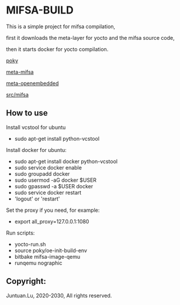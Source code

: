 # MIFSA-BUILD

This is a simple project for mifsa compilation, 

first it downloads the meta-layer for yocto and the mifsa source code, 

then it starts docker for yocto compilation.

[poky](https://github.com/yoctoproject/poky/README.md)

[meta-mifsa](https://github.com/lujuntuan/meta-mifsa/README.md)

[meta-openembedded](https://github.com/openembedded/meta-openembedded/README.md)

[src/mifsa](https://github.com/lujuntuan/mifsa/README.md)

## How to use

Install vcstool for ubuntu

- sudo apt-get install python-vcstool

Install docker for ubuntu:
- sudo apt-get install docker python-vcstool
- sudo service docker enable
- sudo groupadd docker
- sudo usermod -aG docker $USER
- sudo gpasswd -a $USER docker
- sudo service docker restart
- 'logout' or 'restart'

Set the proxy if you need, for example:

- export all_proxy=127.0.0.1:1080

Run scripts:

- yocto-run.sh
- source poky/oe-init-build-env
- bitbake mifsa-image-qemu
- runqemu nographic

## Copyright:

Juntuan.Lu, 2020-2030, All rights reserved.
